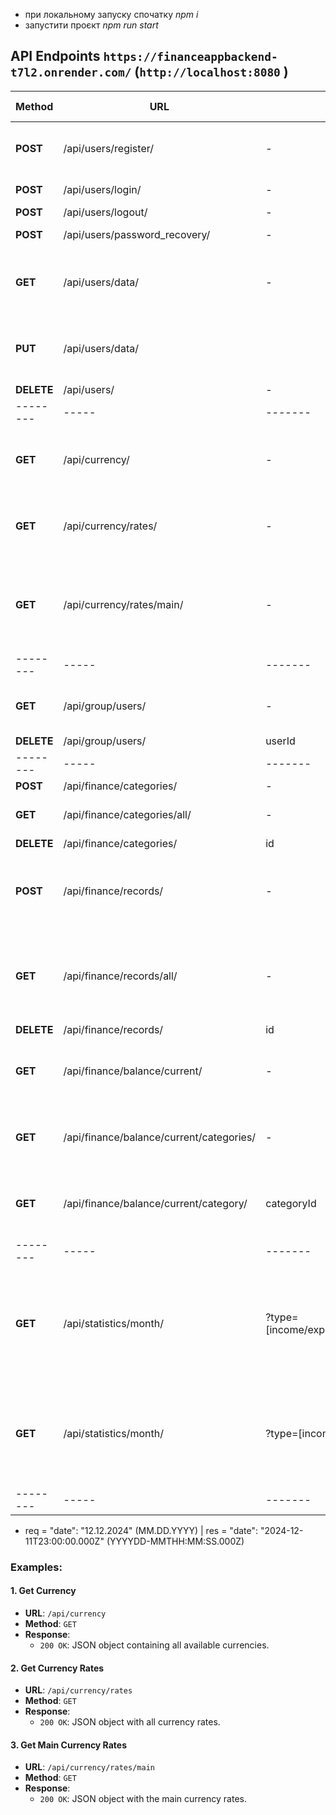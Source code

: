 - при локальному запуску спочатку *npm i*
- запустити проєкт *npm run start*



## API Endpoints `https://financeappbackend-t7l2.onrender.com/`  (`http://localhost:8080` )

| Method | URL | Query | Body | Response | bearer token |
|--------|-----|--------|------|----------|--------------|
| **POST** | /api/users/register/ | - | {name, email, password, currency, referalCode*} | {token} | no |
| **POST** | /api/users/login/ | - |  {email, password} | {token} | no |
| **POST** | /api/users/logout/ | - |  - | {message} | yes |
| **POST** | /api/users/password_recovery/ | - |  {name, email, currency} | {token} | no |
| **GET** | /api/users/data/ | - |  - | {user : {name, email, password, currency, referalCode, role}} | yes |
| **PUT** | /api/users/data/ |  |  {name, password} | {user : {name, email, password, currency, referalCode, role}} | yes |
| **DELETE** | /api/users/ | - |  - | - | yes |
|--------|-----|-------|------|----------|------|
| **GET** | /api/currency/ | - | - | {success, symbols: { "AED": "United Arab Emirates Dirham", ...}} | no |
| **GET** | /api/currency/rates/ | - | - | success, timestamp, base, date, rates: { "AED": 3.829626, ...} | no |
| **GET** | /api/currency/rates/main/ | - | - | {success, timestamp, base, date, rates: { USD: 1.042646, EUR: 1, UAH: 43.648422}} | no |
|--------|-----|-------|------|----------|------|
| **GET** | /api/group/users/ | - | - | {referalCode, currency, users: [ {_id, name, email, role}]} | yes |
| **DELETE** | /api/group/users/ | userId | - | - | yes |
|--------|-----|-------|------|----------|------|
| **POST** | /api/finance/categories/ | - | {title} | {message} | yes |
| **GET** | /api/finance/categories/all/ | - | - | {categories: [{_id, title, balanceId}]} | yes |
| **DELETE** | /api/finance/categories/ | id | - | - | yes |
| **POST** | /api/finance/records/ | - | {type, title, value, method, date, categoryId, reccurent, repeating*} | {message} | yes |
| **GET** | /api/finance/records/all/ | - | - | {records: [ {id, balanceId, type, title, value, method, category, reccurent, repeating} ]} | yes |
| **DELETE** | /api/finance/records/ | id | - | - | yes |
| **GET** | /api/finance/balance/current/ | - | - | {currency, currentMonth, incomeTotal, expenseTotal, total} | yes |
| **GET** | /api/finance/balance/current/categories/ | - | - | {currency, currentMonth, categories: [title, total, categoryId]} | yes |
| **GET** | /api/finance/balance/current/category/ | categoryId | - | {category: {title, total, currency, records: [{_id, type, title, value, date}]}} | yes |
|--------|-----|-------|------|----------|------|
| **GET** | /api/statistics/month/ | ?type=[income/expense]&month=MM&year=YYYY |  - | {currency, resolvedMonth, resolvedYear, total, categories: [{title, total, categoryId, percentage}], cashPercentage, cardPercentage} | yes |
| **GET** | /api/statistics/month/ | ?type=[income/expense]&year=YYYY |  - | {currency, resolvedYear, total, categories: [{title, total, categoryId, percentage}], cashPercentage, cardPercentage} | yes |
|--------|-----|-------|------|----------|------|

- req = "date": "12.12.2024" (MM.DD.YYYY) | res = "date": "2024-12-11T23:00:00.000Z" (YYYYDD-MMTHH:MM:SS.000Z)

### Examples:
#### 1. Get Currency
- **URL**: `/api/currency`
- **Method**: `GET`
- **Response**:
  - `200 OK`: JSON object containing all available currencies.

#### 2. Get Currency Rates
- **URL**: `/api/currency/rates`
- **Method**: `GET`
- **Response**:
  - `200 OK`: JSON object with all currency rates.

#### 3. Get Main Currency Rates
- **URL**: `/api/currency/rates/main`
- **Method**: `GET`
- **Response**:
  - `200 OK`: JSON object with the main currency rates.